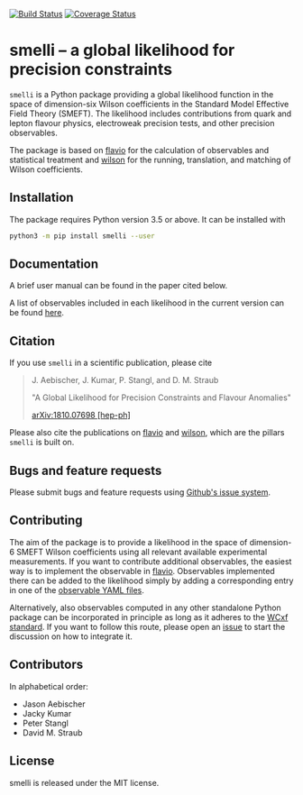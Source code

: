 <a href="https://travis-ci.org/smelli/smelli">![Build Status](https://travis-ci.org/smelli/smelli.svg?branch=master)</a> [![Coverage Status](https://coveralls.io/repos/github/smelli/smelli/badge.svg)](https://coveralls.io/github/smelli/smelli)

# smelli – a global likelihood for precision constraints

`smelli` is a Python package providing a global likelihood function in the
space of dimension-six Wilson coefficients in the Standard Model Effective
Field Theory (SMEFT). The likelihood includes contributions from
quark and lepton flavour physics, electroweak precision tests, and other
precision observables.

The package is based on [flavio](https://github.com/flav-io/flavio) for the
calculation of observables and statistical treatment and
[wilson](https://github.com/wilson-eft/wilson) for the running, translation,
and matching of Wilson coefficients.

## Installation

The package requires Python version 3.5 or above. It can be installed with

```bash
python3 -m pip install smelli --user
```


## Documentation

A brief user manual can be found in the paper cited below.

A list of observables included in each likelihood in the current version can be found [here](obs/current/).

## Citation

If you use `smelli` in a scientific publication, please cite

>  J. Aebischer, J. Kumar, P. Stangl, and D. M. Straub
>
> "A Global Likelihood for Precision Constraints and Flavour Anomalies"
>
>  [arXiv:1810.07698 [hep-ph]](https://arxiv.org/abs/1810.07698)

Please also cite the publications on [flavio](https://arxiv.org/abs/1810.08132) and [wilson](https://arxiv.org/abs/1804.05033), which are the pillars `smelli` is  built on.

## Bugs and feature requests

Please submit bugs and feature requests using
[Github's issue system](https://github.com/smelli/smelli/issues).

## Contributing

The aim of the package is to provide a likelihood in the
space of dimension-6 SMEFT Wilson coefficients using all
relevant available experimental measurements. If you want
to contribute additional observables, the easiest way is
to implement the observable in [flavio](https://github.com/flav-io/flavio). Observables
implemented there can be added to the likelihood simply
by adding a corresponding entry in one of the
[observable YAML files](https://github.com/smelli/smelli/tree/master/smelli/data/yaml).

Alternatively, also observables computed in any other standalone Python package can be incorporated in principle as long as it adheres to the [WCxf standard](https://wcxf.github.io).
If you want to follow this route, please open an [issue](https://github.com/smelli/smelli/issues) to start the discussion on how to integrate it.

## Contributors

In alphabetical order:

- Jason Aebischer
- Jacky Kumar
- Peter Stangl
- David M. Straub

## License

smelli is released under the MIT license.
